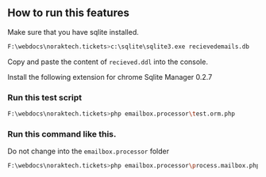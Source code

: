 ## How to run this features

Make sure that you have sqlite installed.

```bash
F:\webdocs\noraktech.tickets>c:\sqlite\sqlite3.exe recievedemails.db
```
Copy and paste the content of `recieved.ddl` into the console.

Install the following extension for chrome Sqlite Manager 0.2.7


### Run this test script
```bash
F:\webdocs\noraktech.tickets>php emailbox.processor\test.orm.php
```


### Run this command like this.
Do not change into the `emailbox.processor` folder
```bash
F:\webdocs\noraktech.tickets>php emailbox.processor\process.mailbox.php
```